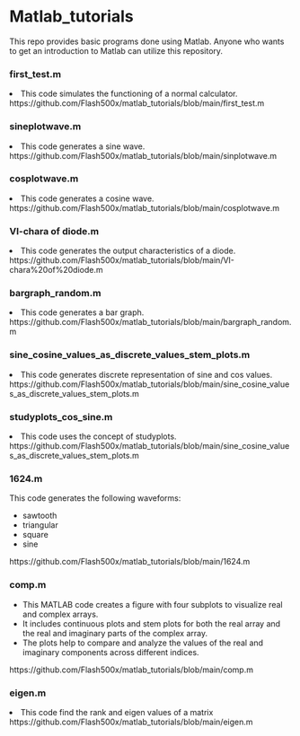 <h1>Matlab_tutorials </h1> 
This repo provides basic programs done using Matlab. Anyone who wants to get an introduction to Matlab can utilize this repository.
<h3>first_test.m</h3>
<li>This code simulates the functioning of a normal calculator. https://github.com/Flash500x/matlab_tutorials/blob/main/first_test.m</li>
<h3>sineplotwave.m</h3>
<li>This code generates a sine wave.
https://github.com/Flash500x/matlab_tutorials/blob/main/sinplotwave.m</li>
<h3>cosplotwave.m</h3>
<li>This code generates a cosine wave.
https://github.com/Flash500x/matlab_tutorials/blob/main/cosplotwave.m</li>
<h3>VI-chara of diode.m</h3>
<li>This code generates the output characteristics of a diode. 
  https://github.com/Flash500x/matlab_tutorials/blob/main/VI-chara%20of%20diode.m</li>
<h3>bargraph_random.m</h3>
<li>This code generates a bar graph. https://github.com/Flash500x/matlab_tutorials/blob/main/bargraph_random.m</li>
<h3>sine_cosine_values_as_discrete_values_stem_plots.m</h3>
<li>This code generates discrete representation of sine and cos values. https://github.com/Flash500x/matlab_tutorials/blob/main/sine_cosine_values_as_discrete_values_stem_plots.m</li>
<h3>studyplots_cos_sine.m</h3>
<li>This code uses the concept of studyplots. https://github.com/Flash500x/matlab_tutorials/blob/main/sine_cosine_values_as_discrete_values_stem_plots.m</li>
<h3>1624.m</h3>
This code generates the following waveforms:
<body>
  <ul>
    <li>sawtooth</li>
  <li>triangular</li>
    <li>square</li>
     <li>sine</li>
  </ul>
</body>
https://github.com/Flash500x/matlab_tutorials/blob/main/1624.m
<h3>comp.m</h3>
<ul> <li>This MATLAB code creates a figure with four subplots to visualize real and complex arrays.</li> <li>It includes continuous plots and stem plots for both the real array and the real and imaginary parts of the complex array.</li> <li>The plots help to compare and analyze the values of the real and imaginary components across different indices.</li> </ul>
https://github.com/Flash500x/matlab_tutorials/blob/main/comp.m

<h3>eigen.m</h3>
<li>This code find the rank and eigen values of a matrix</li>
https://github.com/Flash500x/matlab_tutorials/blob/main/eigen.m
